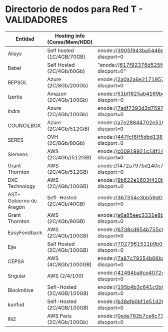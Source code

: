 ﻿# Directorio de nodos para Red T - VALIDADORES

| Entidad | Hosting info (Cores/Mem/HDD) | enode |
| ------- | ---------------------------------- | ----- |
| Alisys | Self hosted (1C/4GB/70GB) | enode://3905f943ba5446eba164c07ab5f53a84ce17d74ec4d7591f6ec54b9d7608f57cae7cfdf946616385f59cfb5b910161a1f8520cb6f992bcc0d1ab932601205e91@154.62.228.6:21000?discport=0 |
| Babel | Self Hosted (2C/4Gb/60Gb) | "enode://617f92376d525f6a1ed2eedec85adc7110afa152666b03c13dcfb710e4cc5daeb72a2c32ce55ba00dce3c5169706c445261b04eda77bb494ccbc1de0e7a67362@213.27.216.170:21000?discport=0"|
| REPSOL | Azure (2C/8Gb/200Gb) | enode://2a0a2a6e2171957282086680b8ffe022f7759e5c8ce1a41d4be6fb3d5d56e43e3be9a556a265986aaeac9d0c8a316145a813bb6dd35f77d37a30721b554e44e6@65.52.226.126:21000?discport=0 |
| Izertis | Amazon (2C/4Gb/100Gb) | enode://51bff825ab4169bc94035fb733a2613018e012460d683a032a20a2a8d305b5eb9462ad7f84ea0e7ce8eec1e0ba0647d5212912016917033c20939719397247a5@54.77.43.225:21000?discport=0 |
| Indra | Azure (2C/4Gb/100Gb) | enode://7adf7393d3d75978b3d9bf2f78436bb070e1c19eff20eb2eef07dc8293293c4ecbbbcca5a2f84ee6ca9331e8efe7d7d5662ed1f92bb96a6bd0e850715b45ed6d@51.104.153.98:21000?discport=0 |
| COUNCILBOX | Azure (2C/4Gb/512GiB) | enode://a7e28844702e519f504802a0b45638049db8bf08e18d12e0713c9e5c5707bfabb029583a87e94f8985f9584bee9257a7efe5e057ea61e6b5a16f1eb0b9b3623a@52.232.74.132:21000?discport=0 |
| SERES | OVH (2C/8Gb/80Gb) | enode://447fcf8ff5dbd13816e5107106dadbc3a06ac59d7354ed8079bd1de51751d0aebb02aaa63adaa789ddbc55a81cb6e34a49467347aaf9a8480c4a3b47d8733e33@51.83.79.101:21000?discport=0 |
| Siemens | AWS (2C/4Gb//512GiB) |  enode://c00919921c18f1449d83bb7d9bfd12e096987ffe158c2b9f0a27385b79352e7b4f7c370fb57502ca3eb8600d1e0ebe16d6d93a5648bbecc5fedb582e84ad5ef3@52.28.115.198:21000?discport=0|
| Grant Thornton | AWS (2C/4Gb/512GB) |  enode://f472a797bd140e708b0b5a37bdde663fbfb204139456bf53a7240bcb6a74949c4f919c8ac93769f7715e467571f4f2c94ca090d68c991984071f494f5299c8a2@34.252.53.185:21000?discport=0|
| DXC Technology | AWS (2C/4Gb/100GB) |  enode://9b622e1603f410beb135ec8de2532c615bae1001980a5d16ec3f00655359d7c3775836ac81e91dd4c0a0a7906eae7c58020a09cb9b641c8fd035388c7d0a031a@34.248.36.195:21000?discport=0|
| AST-Gobierno de Aragón | Sefl-Hosted (2C/4Gb/40GB) |  enode://367354e3bb59d015fce31967f5dda5c17cb3b9acc5b571695f94a13f89d2a2c64c3bca28da05b6751a7384c38152752de35787d97e9b8d6062b3371b7a9305c4@188.244.90.2:21000?discport=0|
| Grant Thornton | AWS (2C/4Gb/80GB) |  enode://a6a85eec3331e8b2474d8d24693a731ac0ff778676ff30bed74a30ec0a942a3a8b4e60591ad9c6f55dc62de04ff9042b8bc3c1046208cbfebaf34c2bf63b7a05@35.181.78.28:21000?discport=0|
| EasyFeedback | AWS (2C/4Gb/100GB) | enode://6738cd954b755c95a492d473365566a3767a9766ee6f2f5143d421d865b730e42f1d010318b13c4c3727b29657f2ee5942c1f076844d9400d5279216dc569ea7@63.35.247.87:21000?discport=0|
| Ejie | Self Hosted (2C/4Gb/100GB) | enode://7027961511b9b0cd5c2c6eb3d701a4e656a916bcee9bd9dbf7c6df5a80c962bb65c82fc7d1cc7337019564e83902cdf3a28c0b6a0ec117eb7cf9bfa5eb796ecd@185.161.117.16:21000?discport=0|
| CEPSA | AWS (4C/8Gb/1000GB) | enode://7a87c79254b66bd141238a5bbff26bddc9d98c345bfb0525b3e3779be6ca6607253b40883a9811140900a2d3e59417bc967ecf7eb68311def02e1d0ac287fab6@34.245.76.181:21000?discport=0|
| Sngular | AWS (2/4/100) | enode://41494ba8ce40724cd9f552bd8d5932909ca30a6b0d19511e028c8b8c385427e23d180f28d2320d9541eb8e5dc8d60abf550346f6528507ac53518b6dbb422b83@34.252.181.146:21000?discport=0 |
| Blocknitive | Sefl-Hosted (2C/4GB/100GB) | enode://195b4b3c641c0b0554fcc845ddfe979a4f431cb6190cfbaa87d65fa22c55fbe1817893e86a30a40cc6e90569a5afd5f4b842c260b9047ac2f6afd9ee96ea7440@185.170.96.5:21000?discport=0 |
| kunfud | Self-Hosted (2C/4GB/100GB) | enode://b38efe0bf1e51d2637b495ab8442992bc116bee011d7730a3d2a8657555b5f039486c4b6b984ca82fcd041e06fa8e39580fd451f55a2c403e97a6a02807e4a3a@109.234.71.8:21000?discport=0 |
| IN2 | AWS Paris (2C/4Gb/100Gb) |  enode://0ede782b7ce6c7398f100ef33aef6c266972dac19910b5aac1c1eededccd7b4769e7df69e4314927417bbdd9592fc9f583c36274976af29e432b8e64059adc03@15.236.56.133:21000?discport=0 |
